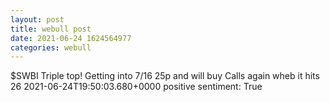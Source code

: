 ```yaml
--- 
layout: post 
title: webull post 
date: 2021-06-24 1624564977 
categories: webull 
--- 
```

$SWBI Triple top! Getting into 7/16 25p and will buy  Calls again wheb it hits 26	2021-06-24T19:50:03.680+0000
positive sentiment: True